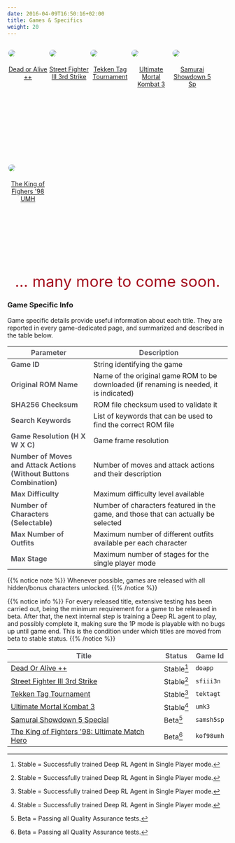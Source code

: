 ```yaml
---
date: 2016-04-09T16:50:16+02:00
title: Games & Specifics
weight: 20
---
```

<div style="display:block; width:100%;">
  <figure style="padding:2px; margin-right:auto; margin-left:auto; float:left; min-width:90px; max-width:15.0%; min-height:230px;">
   <a href="./doapp/"><img style="margin-top:0px; margin-bottom: 20px; border-radius: 10px;" src="../../images/envs/doapp.jpg"/>
   <figcaption align="middle">Dead or Alive ++</figcaption></a>
  </figure>
  <figure style="padding:2px; margin-right:auto; margin-left:auto; float:left; min-width:90px; max-width:15.0%; min-height:230px;">
   <a href="./sfiii3n/"><img style="margin-top:0px; margin-bottom: 20px; border-radius: 10px;" src="../../images/envs/sfiii3n.jpg"/>
   <figcaption align="middle">Street Fighter III 3rd Strike</figcaption></a>
  </figure>
  <figure style="padding:2px; margin-right:auto; margin-left:auto; float:left; min-width:90px; max-width:15.0%; min-height:230px;">
   <a href="./tektagt/"><img style="margin-top:0px; margin-bottom: 20px; border-radius: 10px;" src="../../images/envs/tektagt.jpg"/>
   <figcaption align="middle">Tekken Tag Tournament</figcaption></a>
  </figure>
  <figure style="padding:2px; margin-right:auto; margin-left:auto; float:left; min-width:90px; max-width:15.0%; min-height:230px;">
   <a href="./umk3/"><img style="margin-top:0px; margin-bottom: 20px; border-radius: 10px;" src="../../images/envs/umk3.jpg"/>
   <figcaption align="middle">Ultimate Mortal Kombat 3</figcaption></a>
  </figure>
  <figure style="padding:2px; margin-right:auto; margin-left:auto; float:left; min-width:90px; max-width:15.0%; min-height:230px;">
   <a href="./samsh5sp/"><img style="margin-top:0px; margin-bottom: 20px; border-radius: 10px;" src="../../images/envs/samsh5sp.jpg"/>
   <figcaption align="middle">Samurai Showdown 5 Sp</figcaption></a>
  </figure>
  <figure style="padding:2px; margin-right:auto; margin-left:auto; float:left; min-width:90px; max-width:15.0%; min-height:230px;">
   <a href="./kof98umh/"><img style="margin-top:0px; margin-bottom: 20px; border-radius: 10px;" src="../../images/envs/kof98umh.jpg"/>
   <figcaption align="middle">The King of Fighers '98 UMH</figcaption></a>
  </figure>
</div>

<div>
<p style="font-size:35px;  margin-bottom:20px; text-align:center; color: #a5101f; clear:both;">... many more to come soon.</p>

### Game Specific Info

Game specific details provide useful information about each title. They are reported in every game-dedicated page, and summarized and described in the table below.

|  <strong><span style="color:#5B5B60;">Parameter</span></strong>  | <strong><span style="color:#5B5B60;">Description</span></strong>  |
|-------------|-------------|
| <strong><span style="color:#5B5B60;">Game ID</span></strong>   | String identifying the game  |
| <strong><span style="color:#5B5B60;">Original ROM Name</span></strong>   | Name of the original game ROM to be downloaded (if renaming is needed, it is indicated)      |
| <strong><span style="color:#5B5B60;">SHA256 Checksum</span></strong>  | ROM file checksum used to validate it |
| <strong><span style="color:#5B5B60;">Search Keywords</span></strong>   | List of keywords that can be used to find the correct ROM file   |
| <strong><span style="color:#5B5B60;">Game Resolution (H X W X C)</span></strong>  | Game frame resolution   |
| <strong><span style="color:#5B5B60;">Number of Moves and Attack Actions<br>(Without Buttons Combination)</span></strong>  | Number of moves and attack actions and their description   |
| <strong><span style="color:#5B5B60;">Max Difficulty</span></strong>  | Maximum difficulty level available   |
| <strong><span style="color:#5B5B60;">Number of Characters (Selectable)</span></strong>  | Number of characters featured in the game, and those that can actually be selected  |
| <strong><span style="color:#5B5B60;">Max Number of Outfits</span></strong>  | Maximum number of different outfits available per each character |
| <strong><span style="color:#5B5B60;">Max Stage</span></strong>  | Maximum number of stages for the single player mode   |

{{% notice note %}}
Whenever possible, games are released with all hidden/bonus characters unlocked.
{{% /notice %}}

{{% notice info %}}
For every released title, extensive testing has been carried out, being the minimum requirement for a game to be released in beta. After that, the next internal step is training a Deep RL agent to play, and possibly complete it, making sure the 1P mode is playable with no bugs up until game end. This is the condition under which titles are moved from beta to stable status.
{{% /notice %}}
</div>

| <strong><span style="color:#5B5B60;">Title</span></strong> | <strong><span style="color:#5B5B60;">Status</span></strong> | <strong><span style="color:#5B5B60;">Game Id</span></strong>|
|-------------|-------------| ------|
| <a href="./doapp/">Dead Or Alive ++</a>                  | Stable[^1]| `doapp`|
| <a href="./sfiii3n/">Street Fighter III 3rd Strike</a>     | Stable[^1]| `sfiii3n`|
| <a href="./tektagt/">Tekken Tag Tournament</a>             | Stable[^1]| `tektagt`|
| <a href="./umk3/">Ultimate Mortal Kombat 3</a>          | Stable[^1]| `umk3`|
| <a href="./samsh5sp/">Samurai Showdown 5 Special</a>        | Beta[^2]| `samsh5sp`|
| <a href="./kof98umh/">The King of Fighters '98: Ultimate Match Hero</a>    | Beta[^2]| `kof98umh`|

[^1]: Stable = Successfully trained Deep RL Agent in Single Player mode.
[^2]: Beta = Passing all Quality Assurance tests.
